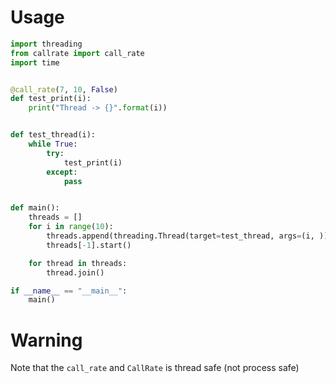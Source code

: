 # Usage

``` python
import threading
from callrate import call_rate
import time


@call_rate(7, 10, False)
def test_print(i):
    print("Thread -> {}".format(i))


def test_thread(i):
    while True:
        try:
            test_print(i)
        except:
            pass


def main():
    threads = []
    for i in range(10):
        threads.append(threading.Thread(target=test_thread, args=(i, )))
        threads[-1].start()

    for thread in threads:
        thread.join()

if __name__ == "__main__":
    main()
```

# Warning
Note that the `call_rate` and `CallRate` is thread safe (not process safe)